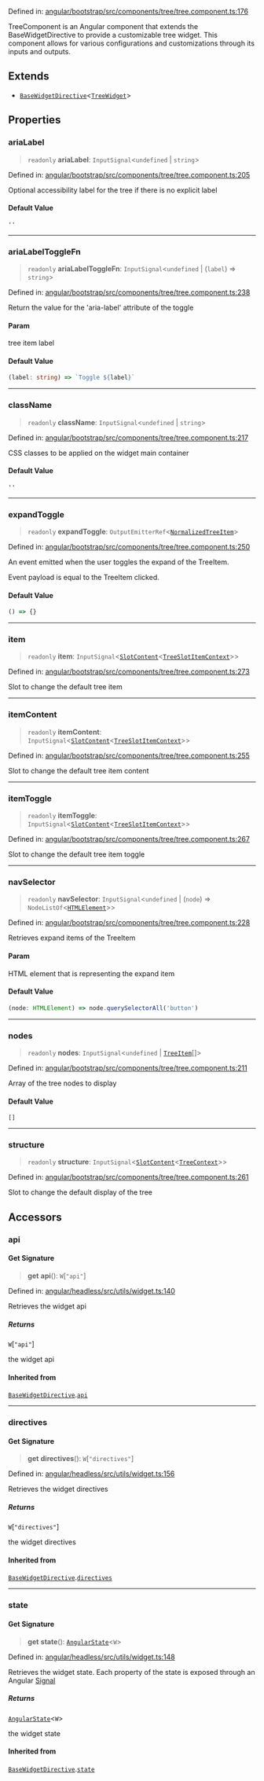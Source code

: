 Defined in: [angular/bootstrap/src/components/tree/tree.component.ts:176](https://github.com/AmadeusITGroup/AgnosUI/blob/53c3b872a60d5a8e33013af5900cd0cf19c34d01/angular/bootstrap/src/components/tree/tree.component.ts#L176)

TreeComponent is an Angular component that extends the BaseWidgetDirective
to provide a customizable tree widget. This component allows for various
configurations and customizations through its inputs and outputs.

## Extends

- [`BaseWidgetDirective`](BaseWidgetDirective.md)\<[`TreeWidget`](../type-aliases/TreeWidget.md)\>

## Properties

### ariaLabel

> `readonly` **ariaLabel**: `InputSignal`\<`undefined` \| `string`\>

Defined in: [angular/bootstrap/src/components/tree/tree.component.ts:205](https://github.com/AmadeusITGroup/AgnosUI/blob/53c3b872a60d5a8e33013af5900cd0cf19c34d01/angular/bootstrap/src/components/tree/tree.component.ts#L205)

Optional accessibility label for the tree if there is no explicit label

#### Default Value

`''`

***

### ariaLabelToggleFn

> `readonly` **ariaLabelToggleFn**: `InputSignal`\<`undefined` \| (`label`) => `string`\>

Defined in: [angular/bootstrap/src/components/tree/tree.component.ts:238](https://github.com/AmadeusITGroup/AgnosUI/blob/53c3b872a60d5a8e33013af5900cd0cf19c34d01/angular/bootstrap/src/components/tree/tree.component.ts#L238)

Return the value for the 'aria-label' attribute of the toggle

#### Param

tree item label

#### Default Value

```ts
(label: string) => `Toggle ${label}`
```

***

### className

> `readonly` **className**: `InputSignal`\<`undefined` \| `string`\>

Defined in: [angular/bootstrap/src/components/tree/tree.component.ts:217](https://github.com/AmadeusITGroup/AgnosUI/blob/53c3b872a60d5a8e33013af5900cd0cf19c34d01/angular/bootstrap/src/components/tree/tree.component.ts#L217)

CSS classes to be applied on the widget main container

#### Default Value

`''`

***

### expandToggle

> `readonly` **expandToggle**: `OutputEmitterRef`\<[`NormalizedTreeItem`](../interfaces/NormalizedTreeItem.md)\>

Defined in: [angular/bootstrap/src/components/tree/tree.component.ts:250](https://github.com/AmadeusITGroup/AgnosUI/blob/53c3b872a60d5a8e33013af5900cd0cf19c34d01/angular/bootstrap/src/components/tree/tree.component.ts#L250)

An event emitted when the user toggles the expand of the TreeItem.

Event payload is equal to the TreeItem clicked.

#### Default Value

```ts
() => {}
```

***

### item

> `readonly` **item**: `InputSignal`\<[`SlotContent`](../type-aliases/SlotContent.md)\<[`TreeSlotItemContext`](../type-aliases/TreeSlotItemContext.md)\>\>

Defined in: [angular/bootstrap/src/components/tree/tree.component.ts:273](https://github.com/AmadeusITGroup/AgnosUI/blob/53c3b872a60d5a8e33013af5900cd0cf19c34d01/angular/bootstrap/src/components/tree/tree.component.ts#L273)

Slot to change the default tree item

***

### itemContent

> `readonly` **itemContent**: `InputSignal`\<[`SlotContent`](../type-aliases/SlotContent.md)\<[`TreeSlotItemContext`](../type-aliases/TreeSlotItemContext.md)\>\>

Defined in: [angular/bootstrap/src/components/tree/tree.component.ts:255](https://github.com/AmadeusITGroup/AgnosUI/blob/53c3b872a60d5a8e33013af5900cd0cf19c34d01/angular/bootstrap/src/components/tree/tree.component.ts#L255)

Slot to change the default tree item content

***

### itemToggle

> `readonly` **itemToggle**: `InputSignal`\<[`SlotContent`](../type-aliases/SlotContent.md)\<[`TreeSlotItemContext`](../type-aliases/TreeSlotItemContext.md)\>\>

Defined in: [angular/bootstrap/src/components/tree/tree.component.ts:267](https://github.com/AmadeusITGroup/AgnosUI/blob/53c3b872a60d5a8e33013af5900cd0cf19c34d01/angular/bootstrap/src/components/tree/tree.component.ts#L267)

Slot to change the default tree item toggle

***

### navSelector

> `readonly` **navSelector**: `InputSignal`\<`undefined` \| (`node`) => `NodeListOf`\<[`HTMLElement`](https://developer.mozilla.org/docs/Web/API/HTMLElement)\>\>

Defined in: [angular/bootstrap/src/components/tree/tree.component.ts:228](https://github.com/AmadeusITGroup/AgnosUI/blob/53c3b872a60d5a8e33013af5900cd0cf19c34d01/angular/bootstrap/src/components/tree/tree.component.ts#L228)

Retrieves expand items of the TreeItem

#### Param

HTML element that is representing the expand item

#### Default Value

```ts
(node: HTMLElement) => node.querySelectorAll('button')
```

***

### nodes

> `readonly` **nodes**: `InputSignal`\<`undefined` \| [`TreeItem`](../interfaces/TreeItem.md)[]\>

Defined in: [angular/bootstrap/src/components/tree/tree.component.ts:211](https://github.com/AmadeusITGroup/AgnosUI/blob/53c3b872a60d5a8e33013af5900cd0cf19c34d01/angular/bootstrap/src/components/tree/tree.component.ts#L211)

Array of the tree nodes to display

#### Default Value

`[]`

***

### structure

> `readonly` **structure**: `InputSignal`\<[`SlotContent`](../type-aliases/SlotContent.md)\<[`TreeContext`](../type-aliases/TreeContext.md)\>\>

Defined in: [angular/bootstrap/src/components/tree/tree.component.ts:261](https://github.com/AmadeusITGroup/AgnosUI/blob/53c3b872a60d5a8e33013af5900cd0cf19c34d01/angular/bootstrap/src/components/tree/tree.component.ts#L261)

Slot to change the default display of the tree

## Accessors

### api

#### Get Signature

> **get** **api**(): `W`\[`"api"`\]

Defined in: [angular/headless/src/utils/widget.ts:140](https://github.com/AmadeusITGroup/AgnosUI/blob/53c3b872a60d5a8e33013af5900cd0cf19c34d01/angular/headless/src/utils/widget.ts#L140)

Retrieves the widget api

##### Returns

`W`\[`"api"`\]

the widget api

#### Inherited from

[`BaseWidgetDirective`](BaseWidgetDirective.md).[`api`](BaseWidgetDirective.md#api)

***

### directives

#### Get Signature

> **get** **directives**(): `W`\[`"directives"`\]

Defined in: [angular/headless/src/utils/widget.ts:156](https://github.com/AmadeusITGroup/AgnosUI/blob/53c3b872a60d5a8e33013af5900cd0cf19c34d01/angular/headless/src/utils/widget.ts#L156)

Retrieves the widget directives

##### Returns

`W`\[`"directives"`\]

the widget directives

#### Inherited from

[`BaseWidgetDirective`](BaseWidgetDirective.md).[`directives`](BaseWidgetDirective.md#directives)

***

### state

#### Get Signature

> **get** **state**(): [`AngularState`](../type-aliases/AngularState.md)\<`W`\>

Defined in: [angular/headless/src/utils/widget.ts:148](https://github.com/AmadeusITGroup/AgnosUI/blob/53c3b872a60d5a8e33013af5900cd0cf19c34d01/angular/headless/src/utils/widget.ts#L148)

Retrieves the widget state. Each property of the state is exposed through an Angular [Signal](https://angular.dev/api/core/Signal)

##### Returns

[`AngularState`](../type-aliases/AngularState.md)\<`W`\>

the widget state

#### Inherited from

[`BaseWidgetDirective`](BaseWidgetDirective.md).[`state`](BaseWidgetDirective.md#state)
